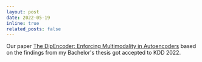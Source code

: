 ```yaml
---
layout: post
date: 2022-05-19
inline: true
related_posts: false
---
```


Our paper [The DipEncoder: Enforcing Multimodality in Autoencoders](https://dl.acm.org/doi/10.1145/3534678.3539407) based on the findings from my Bachelor's thesis got accepted to KDD 2022.